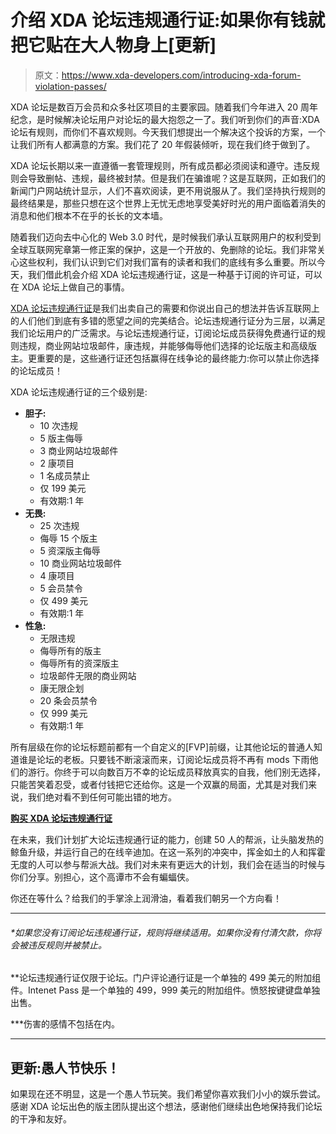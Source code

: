 # 介绍 XDA 论坛违规通行证:如果你有钱就把它贴在大人物身上[更新]

> 原文：<https://www.xda-developers.com/introducing-xda-forum-violation-passes/>

XDA 论坛是数百万会员和众多社区项目的主要家园。随着我们今年进入 20 周年纪念，是时候解决论坛用户对论坛的最大抱怨之一了。我们听到你们的声音:XDA 论坛有规则，而你们不喜欢规则。今天我们想提出一个解决这个投诉的方案，一个让我们所有人都满意的方案。我们花了 20 年假装倾听，现在我们终于做到了。

XDA 论坛长期以来一直遵循一套管理规则，所有成员都必须阅读和遵守。违反规则会导致删帖、违规，最终被封禁。但是我们在骗谁呢？这是互联网，正如我们的新闻门户网站统计显示，人们不喜欢阅读，更不用说服从了。我们坚持执行规则的最终结果是，那些只想在这个世界上无忧无虑地享受美好时光的用户面临着消失的消息和他们根本不在乎的长长的文本墙。

随着我们迈向去中心化的 Web 3.0 时代，是时候我们承认互联网用户的权利受到全球互联网宪章第一修正案的保护，这是一个开放的、免删除的论坛。我们非常关心这些权利，我们认识到它们对我们富有的读者和我们的底线有多么重要。所以今天，我们借此机会介绍 XDA 论坛违规通行证，这是一种基于订阅的许可证，可以在 XDA 论坛上做自己的事情。

[XDA 论坛违规通行证](https://forum.xda-developers.com/t/fvp-forum-violation-passes-now-available.4424853/)是我们出卖自己的需要和你说出自己的想法并告诉互联网上的人们他们到底有多错的愿望之间的完美结合。论坛违规通行证分为三层，以满足我们论坛用户的广泛需求。与论坛违规通行证，订阅论坛成员获得免费通行证的规则违规，商业网站垃圾邮件，康违规，并能够侮辱他们选择的论坛版主和高级版主。更重要的是，这些通行证还包括赢得在线争论的最终能力:你可以禁止你选择的论坛成员！

XDA 论坛违规通行证的三个级别是:

*   **胆子:**
    *   10 次违规
    *   5 版主侮辱
    *   3 商业网站垃圾邮件
    *   2 康项目
    *   1 名成员禁止
    *   仅 199 美元
    *   有效期:1 年
*   **无畏:**
    *   25 次违规
    *   侮辱 15 个版主
    *   5 资深版主侮辱
    *   10 商业网站垃圾邮件
    *   4 康项目
    *   5 会员禁令
    *   仅 499 美元
    *   有效期:1 年
*   **性急:**
    *   无限违规
    *   侮辱所有的版主
    *   侮辱所有的资深版主
    *   垃圾邮件无限的商业网站
    *   康无限企划
    *   20 条会员禁令
    *   仅 999 美元
    *   有效期:1 年

所有层级在你的论坛标题前都有一个自定义的[FVP]前缀，让其他论坛的普通人知道谁是论坛的老板。只要钱不断滚滚而来，订阅论坛成员将不再有 mods 下雨他们的游行。你终于可以向数百万不幸的论坛成员释放真实的自我，他们别无选择，只能苦笑着忍受，或者付钱把它还给你。这是一个双赢的局面，尤其是对我们来说，我们绝对看不到任何可能出错的地方。

**[购买 XDA 论坛违规通行证](https://forum.xda-developers.com/t/fvp-forum-violation-passes-now-available.4424853/)**

在未来，我们计划扩大论坛违规通行证的能力，创建 50 人的帮派，让头脑发热的鲸鱼升级，并运行自己的在线辛迪加。在这一系列的冲突中，挥金如土的人和挥霍无度的人可以参与帮派大战。我们对未来有更远大的计划，我们会在适当的时候与你们分享。别担心，这个高谭市不会有蝙蝠侠。

你还在等什么？给我们的手掌涂上润滑油，看着我们朝另一个方向看！

* * *

###### *如果您没有订阅论坛违规通行证，规则将继续适用。如果你没有付清欠款，你将会被违反规则并被禁止。

**论坛违规通行证仅限于论坛。门户评论通行证是一个单独的 499 美元的附加组件。Intenet Pass 是一个单独的 499，999 美元的附加组件。愤怒按键键盘单独出售。

***伤害的感情不包括在内。

* * *

## 更新:愚人节快乐！

如果现在还不明显，这是一个愚人节玩笑。我们希望你喜欢我们小小的娱乐尝试。感谢 XDA 论坛出色的版主团队提出这个想法，感谢他们继续出色地保持我们论坛的干净和友好。